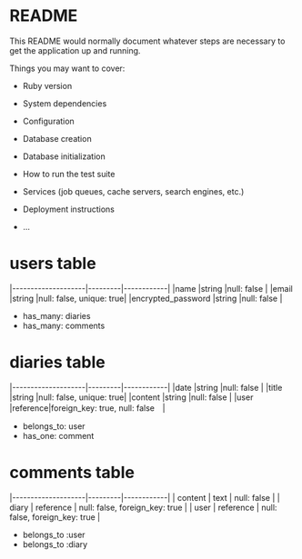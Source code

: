 # README

This README would normally document whatever steps are necessary to get the
application up and running.

Things you may want to cover:

* Ruby version

* System dependencies

* Configuration

* Database creation

* Database initialization

* How to run the test suite

* Services (job queues, cache servers, search engines, etc.)

* Deployment instructions

* ...


# users table


|--------------------|---------|------------|
|name                |string   |null: false |
|email               |string   |null: false, unique: true|
|encrypted_password  |string   |null: false |

- has_many: diaries
- has_many: comments


# diaries table

|--------------------|---------|------------|
|date                |string   |null: false |
|title               |string   |null: false, unique: true|
|content             |string   |null: false |
|user                |reference|foreign_key: true, null: false　|

- belongs_to: user
- has_one: comment


# comments table 

|--------------------|---------|------------|
| content            | text      | null: false |
| diary              | reference | null: false, foreign_key: true |
| user               | reference | null: false, foreign_key: true |

- belongs_to :user
- belongs_to :diary

